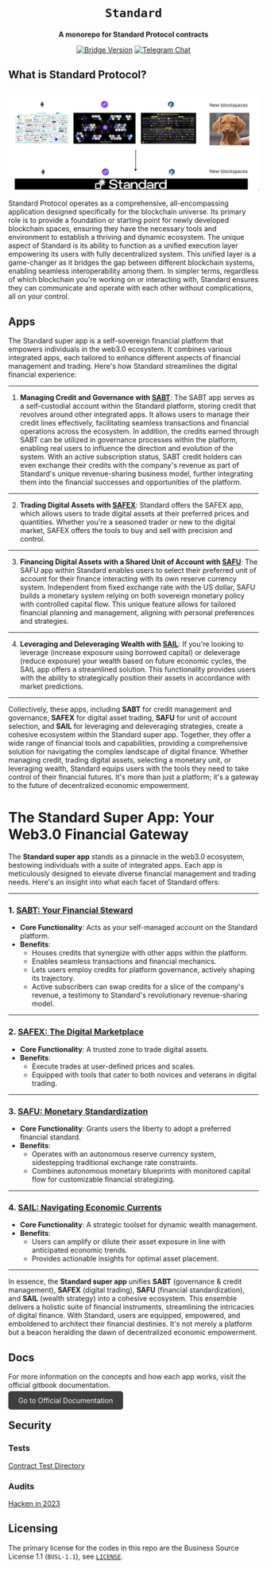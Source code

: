 <div align="center">

  <h1><code>Standard</code></h1>

  <p>
    <strong>A monorepo for Standard Protocol contracts</strong>
  </p>

  <p>
    <a href="https://github.com/standardweb3/standardweb3/standard-2.0-contracts"><img alt="Bridge Version" src="https://img.shields.io/github/package-json/v/standardweb3/standard-2.0-contracts"></a>
    <a href="https://t.me/standard_protocol"><img alt="Telegram Chat" src="https://img.shields.io/badge/telegram-chat-blue?logo=telegram"></a>
  </p>
</div>

## What is Standard Protocol?
![overview](./media/overview.png)

Standard Protocol operates as a comprehensive, all-encompassing application designed specifically for the blockchain universe. Its primary role is to provide a foundation or starting point for newly developed blockchain spaces, ensuring they have the necessary tools and environment to establish a thriving and dynamic ecosystem. The unique aspect of Standard is its ability to function as a unified execution layer empowering its users with fully decentralized system. This unified layer is a game-changer as it bridges the gap between different blockchain systems, enabling seamless interoperability among them. In simpler terms, regardless of which blockchain you're working on or interacting with, Standard ensures they can communicate and operate with each other without complications, all on your control.

## Apps

The Standard super app is a self-sovereign financial platform that empowers individuals in the web3.0 ecosystem. It combines various integrated apps, each tailored to enhance different aspects of financial management and trading. Here's how Standard streamlines the digital financial experience:

---
1. **Managing Credit and Governance with [SABT](./contracts/sabt/README.md)**: The SABT app serves as a self-custodial account within the Standard platform, storing credit that revolves around other integrated apps. It allows users to manage their credit lines effectively, facilitating seamless transactions and financial operations across the ecosystem. In addition, the credits earned through SABT can be utilized in governance processes within the platform, enabling real users to influence the direction and evolution of the system. With an active subscription status, SABT credit holders can even exchange their credits with the company's revenue as part of Standard's unique revenue-sharing business model, further integrating them into the financial successes and opportunities of the platform.
---
2. **Trading Digital Assets with [SAFEX](./contracts/safex/README.md)**: Standard offers the SAFEX app, which allows users to trade digital assets at their preferred prices and quantities. Whether you're a seasoned trader or new to the digital market, SAFEX offers the tools to buy and sell with precision and control.
---
3. **Financing Digital Assets with a Shared Unit of Account with [SAFU](./contracts/safu/README.md)**: The SAFU app within Standard enables users to select their preferred unit of account for their finance interacting with its own reserve currency system. Independent from fixed exchange rate with the US dollar, SAFU builds a monetary system relying on both sovereign monetary policy with controlled capital flow. This unique feature allows for tailored financial planning and management, aligning with personal preferences and strategies.
---
4. **Leveraging and Deleveraging Wealth with [SAIL](./contracts/sail/README.md)**: If you're looking to leverage (increase exposure using borrowed capital) or deleverage (reduce exposure) your wealth based on future economic cycles, the SAIL app offers a streamlined solution. This functionality provides users with the ability to strategically position their assets in accordance with market predictions.
---
Collectively, these apps, including **SABT** for credit management and governance, **SAFEX** for digital asset trading, **SAFU** for unit of account selection, and **SAIL** for leveraging and deleveraging strategies, create a cohesive ecosystem within the Standard super app. Together, they offer a wide range of financial tools and capabilities, providing a comprehensive solution for navigating the complex landscape of digital finance. Whether managing credit, trading digital assets, selecting a monetary unit, or leveraging wealth, Standard equips users with the tools they need to take control of their financial futures. It's more than just a platform; it's a gateway to the future of decentralized economic empowerment.

# The Standard Super App: Your Web3.0 Financial Gateway

The **Standard super app** stands as a pinnacle in the web3.0 ecosystem, bestowing individuals with a suite of integrated apps. Each app is meticulously designed to elevate diverse financial management and trading needs. Here's an insight into what each facet of Standard offers:

---

### 1. [SABT: Your Financial Steward](./contracts/sabt/README.md)

- **Core Functionality**: Acts as your self-managed account on the Standard platform.
- **Benefits**:
  - Houses credits that synergize with other apps within the platform.
  - Enables seamless transactions and financial mechanics.
  - Lets users employ credits for platform governance, actively shaping its trajectory.
  - Active subscribers can swap credits for a slice of the company's revenue, a testimony to Standard's revolutionary revenue-sharing model.

---

### 2. [SAFEX: The Digital Marketplace](./contracts/safex/README.md)

- **Core Functionality**: A trusted zone to trade digital assets.
- **Benefits**:
  - Execute trades at user-defined prices and scales.
  - Equipped with tools that cater to both novices and veterans in digital trading.

---

### 3. [SAFU: Monetary Standardization](./contracts/safu/README.md)

- **Core Functionality**: Grants users the liberty to adopt a preferred financial standard.
- **Benefits**:
  - Operates with an autonomous reserve currency system, sidestepping traditional exchange rate constraints.
  - Combines autonomous monetary blueprints with monitored capital flow for customizable financial strategizing.

---

### 4. [SAIL: Navigating Economic Currents](./contracts/sail/README.md)

- **Core Functionality**: A strategic toolset for dynamic wealth management.
- **Benefits**:
  - Users can amplify or dilute their asset exposure in line with anticipated economic trends.
  - Provides actionable insights for optimal asset placement.

---

In essence, the **Standard super app** unifies **SABT** (governance & credit management), **SAFEX** (digital trading), **SAFU** (financial standardization), and **SAIL** (wealth strategy) into a cohesive ecosystem. This ensemble delivers a holistic suite of financial instruments, streamlining the intricacies of digital finance. With Standard, users are equipped, empowered, and emboldened to architect their financial destinies. It's not merely a platform but a beacon heralding the dawn of decentralized economic empowerment.


## Docs

For more information on the concepts and how each app works, visit the official gitbook documentation.

<a href="https://docs.standardweb3.com" target="_blank" style="background-color:#3F3F3F; color: white; padding: 10px 20px; text-decoration: none; border-radius: 5px;">Go to Official Documentation</a>


## Security

### Tests
[Contract Test Directory](./test)

### Audits
[Hacken in 2023](./audits/hacken-2023)

## Licensing

The primary license for the codes in this repo are the Business Source License 1.1 (`BUSL-1.1`), see [`LICENSE`](./LICENSE). 
